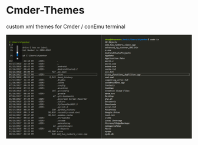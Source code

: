 # Cmder-Themes
custom xml themes for Cmder / conEmu terminal

![screenshot](https://raw.githubusercontent.com/deep5050/Cmder-Themes/master/Screenshot%20(216).png)
